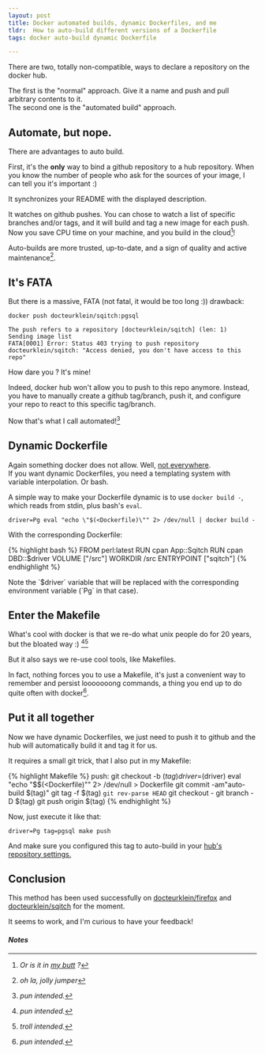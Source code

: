 ```yaml
---
layout: post
title: Docker automated builds, dynamic Dockerfiles, and me
tldr:  How to auto-build different versions of a Dockerfile
tags: docker auto-build dynamic Dockerfile

---
```


There are two, totally non-compatible, ways to declare a repository on the docker hub.

The first is the "normal" approach. Give it a name and push and pull arbitrary contents to it.  
The second one is the "automated build" approach.

## Automate, but nope.

There are advantages to auto build.

First, it's the **only** way to bind a github repository to a hub repository.
When you know the number of people who ask for the sources of your image, I can tell you it's important :)

It synchronizes your README with the displayed description.

It watches on github pushes. You can chose to watch a list of specific branches and/or tags, and it will build and tag a new image for each push.
Now you save CPU time on your machine, and you build in the cloud[^1]!

Auto-builds are more trusted, up-to-date, and a sign of quality and active maintenance[^2].

## It's FATA

But there is a massive, FATA (not fatal, it would be too long :)) drawback:

    docker push docteurklein/sqitch:pgsql

    The push refers to a repository [docteurklein/sqitch] (len: 1)
    Sending image list
    FATA[0001] Error: Status 403 trying to push repository docteurklein/sqitch: "Access denied, you don't have access to this repo"

How dare you ? It's mine!

Indeed, docker hub won't allow you to push to this repo anymore.
Instead, you have to manually create a github tag/branch, push it, and configure your repo to react to this specific tag/branch.

Now that's what I call automated![^3]

## Dynamic Dockerfile

Again something docker does not allow. Well, [not everywhere](http://docs.docker.com/reference/builder/#environment-replacement).  
If you want dynamic Dockerfiles, you need a templating system with variable interpolation. Or bash.

A simple way to make your Dockerfile dynamic is to use `docker build -`, which reads from stdin, plus bash's `eval`.

    driver=Pg eval "echo \"$(<Dockerfile)\"" 2> /dev/null | docker build -

With the corresponding Dockerfile:

{% highlight bash %}
FROM perl:latest
RUN cpan App::Sqitch
RUN cpan DBD::$driver
VOLUME ["/src"]
WORKDIR /src
ENTRYPOINT ["sqitch"]
{% endhighlight %}

<div markdown="1" class="edit">
Note the `$driver` variable that will be replaced with the corresponding environment variable (`Pg` in that case).
</div>

## Enter the Makefile

What's cool with docker is that we re-do what unix people do for 20 years, but the bloated way :) [^3][^4]

But it also says we re-use cool tools, like Makefiles.

In fact, nothing forces you to use a Makefile, it's just a convenient way to remember and persist looooooong commands,
a thing you end up to do quite often with docker[^3].

## Put it all together

Now we have dynamic Dockerfiles, we just need to push it to github and the hub will automatically build it and tag it for us.

It requires a small git trick, that I also put in my Makefile:

{% highlight Makefile %}
push:
    git checkout -b $(tag)
    driver=$(driver) eval "echo \"$$(<Dockerfile)\"" 2> /dev/null > Dockerfile
    git commit -am"auto-build $(tag)"
    git tag -f $(tag) `git rev-parse HEAD`
    git checkout -
    git branch -D $(tag)
    git push origin $(tag)
{% endhighlight %}

Now, just execute it like that:

    driver=Pg tag=pgsql make push

And make sure you configured this tag to auto-build in your [hub's repository settings.](http://docs.docker.com/docker-hub/builds/)

## Conclusion

This method has been used successfully on [docteurklein/firefox](https://registry.hub.docker.com/u/docteurklein/firefox/)
and [docteurklein/sqitch](https://registry.hub.docker.com/u/docteurklein/sqitch/) for the moment.

It seems to work, and I'm curious to have your feedback!

#### *Notes*
[^1]: *Or is it in [my butt](https://github.com/panicsteve/cloud-to-butt) ?*
[^2]: *oh la, jolly jumper*
[^3]: *pun intended.*
[^4]: *troll intended.*
